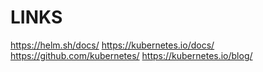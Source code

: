 # LINKS
https://helm.sh/docs/
https://kubernetes.io/docs/
https://github.com/kubernetes/
https://kubernetes.io/blog/
